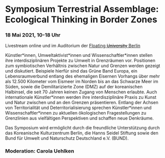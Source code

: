 # Symposium Terrestrial Assemblage: Ecological Thinking in Border Zones

### 18 Mai 2021, 10-18 Uhr

Livestream online und im Auditorium der [Floating ~~University~~ Berlin](http://www.floatinguniversity.org/)

Künstler\*innen, Umweltaktivist\*innen und Wissenschaftler\*innen stellen ihre interdisziplinären Projekte zu Umwelt in Grenzräumen vor. Positionen zum symbiotischen Verhältnis zwischen Natur und Grenzen werden gezeigt und diskutiert. Beispiele hierfür sind das Grüne Band Europa, ein Lebensraumverbund entlang des ehemaligen Eisernen Vorhangs über mehr als 12.500 Kilometer vom Eismeer im Norden bis an das Schwarze Meer im Süden, sowie die Demilitarizierte Zone (DMZ) auf der koreanischen Halbinsel, die seit 70 Jahren keinen Zugang von Menschen erlaubte. Auch internationale Künstler\*innen werden ihre interdisziplinäre Praxis zu Kunst und Natur zwischen und an den Grenzen präsentieren. Entlang der Achsen von Territorialität und Deterritorialisierung sprechen Künstler\*innen und Wissenschaftler\*innen zu aktuellen ökologischen Fragestellungen zu Grenzlinien aus vielfältigen Perspektiven und schaffen neue Denkräume.

Das Symposium wird ermöglicht durch die freundliche Unterstützung durch das Koreanische Kulturzentrum Berlin, die Hanns Seidel Stiftung sowie den Bund für Umwelt und
Naturschutz Deutschland e.V. (BUND).

### Moderation: Carola Uehlken
